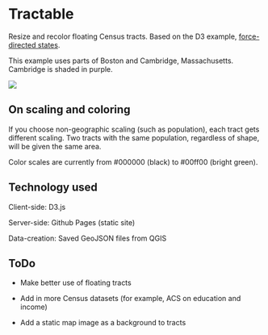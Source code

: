 # Tractable

Resize and recolor floating Census tracts.  Based on the D3 example, <a href="http://mbostock.github.com/d3/talk/20111018/force-states.html">force-directed states</a>.

This example uses parts of Boston and Cambridge, Massachusetts.  Cambridge is shaded in purple.

<img src="http://i.imgur.com/baILk.png"/>

## On scaling and coloring

If you choose non-geographic scaling (such as population), each tract gets different scaling. Two tracts with the same population, regardless of shape, will be given the same area.

Color scales are currently from #000000 (black) to #00ff00 (bright green).

## Technology used

Client-side: D3.js

Server-side: Github Pages (static site)

Data-creation: Saved GeoJSON files from QGIS

## ToDo

* Make better use of floating tracts

* Add in more Census datasets (for example, ACS on education and income)

* Add a static map image as a background to tracts
